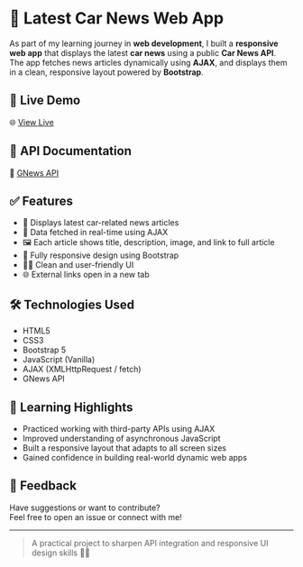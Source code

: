 # 🚗 Latest Car News Web App

As part of my learning journey in **web development**, I built a **responsive web app** that displays the latest **car news** using a public **Car News API**.  
The app fetches news articles dynamically using **AJAX**, and displays them in a clean, responsive layout powered by **Bootstrap**.

## 🔗 Live Demo

🌐 [View Live](https://cars-news.vercel.app/)


## 📄 API Documentation

🔗 [GNews API](https://gnews.io/)

## ✅ Features

- 📰 Displays latest car-related news articles  
- 🔄 Data fetched in real-time using AJAX  
- 🖼️ Each article shows title, description, image, and link to full article  
- 📱 Fully responsive design using Bootstrap  
- 🧑‍💻 Clean and user-friendly UI  
- 🌐 External links open in a new tab

## 🛠️ Technologies Used

- HTML5  
- CSS3  
- Bootstrap 5  
- JavaScript (Vanilla)  
- AJAX (XMLHttpRequest / fetch)  
- GNews API

## 🎯 Learning Highlights

- Practiced working with third-party APIs using AJAX  
- Improved understanding of asynchronous JavaScript  
- Built a responsive layout that adapts to all screen sizes  
- Gained confidence in building real-world dynamic web apps

## 🙌 Feedback

Have suggestions or want to contribute?  
Feel free to open an issue or connect with me!

---

> A practical project to sharpen API integration and responsive UI design skills 🧠📱
